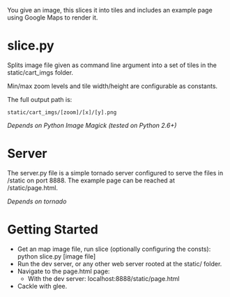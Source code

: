 You give an image, this slices it into tiles and includes an example page using Google Maps to render it.

slice.py
=======
Splits image file given as command line argument into a set of tiles in 
the static/cart_imgs folder.

Min/max zoom levels and tile width/height are configurable as constants.

The full output path is:

    static/cart_imgs/[zoom]/[x]/[y].png

*Depends on Python Image Magick (tested on Python 2.6+)*

Server
=========
The server.py file is a simple tornado server configured to serve the files
in /static on port 8888.  The example page can be reached at /static/page.html.

*Depends on tornado*

Getting Started
===========

- Get an map image file, run slice (optionally configuring the consts):
    python slice.py [image file]
- Run the dev server, or any other web server rooted at the static/ folder.
- Navigate to the page.html page:
  - With the dev server: localhost:8888/static/page.html
- Cackle with glee.
